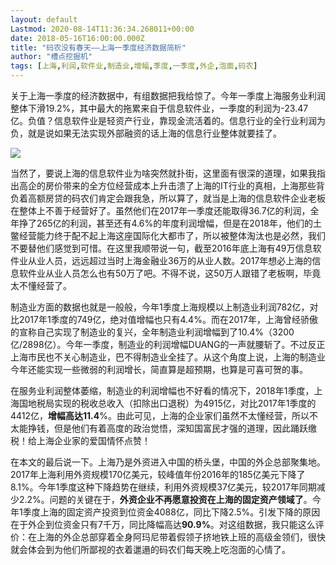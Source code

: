 ```yaml
---
layout: default
Lastmod: 2020-08-14T11:36:34.268011+00:00
date: 2018-05-16T16:00:00.000Z
title: "码农没有春天——上海一季度经济数据简析"
author: "槽点挖掘机"
tags: [上海,利润,软件业,制造业,增幅,季度,一季度,外企,泡面,码农]
---
```


关于上海一季度的经济数据中，有组数据把我给惊了。今年一季度上海服务业利润整体下滑19.2%，其中最大的拖累来自于信息软件业，一季度的利润为-23.47亿。负值？信息软件业是轻资产行业，靠现金流活着的。信息行业的全行业利润为负，就是说如果无法实现外部融资的话上海的信息行业整体就要挂了。

![](https://images.weserv.nl/?url=https%3A//mmbiz.qpic.cn/mmbiz_jpg/ny7V6qcccduMI62h7TDC93xicpvBrsPs2gicsBFw7ITOBJojzENbZ7nmPdicGXBbCQzmtcWbDIECYhUG4o8A18zdw/640%3Fwx_fmt%3Djpeg)

当然了，要说上海的信息软件业为啥突然就扑街，这里面有很深的道理，如果我指出高企的房价带来的全方位经营成本上升击溃了上海的IT行业的真相，上海那些背负着高额房贷的码农们肯定会跟我急，所以算了，就当是上海的信息软件企业老板在整体上不善于经营好了。虽然他们在2017年一季度还能取得36.7亿的利润，全年挣了265亿的利润，甚至还有4.6%的年度利润增幅，但是在2018年，他们的土鳖经营能力终于配不起上海这座国际化大都市了，所以被整体淘汰也是必然，我们不要替他们感觉到可惜。在这里我顺带说一句，截至2016年底上海有49万信息软件业从业人员，远远超过当时上海金融业36万的从业人数。2017年想必上海的信息软件业从业人员怎么也有50万了吧。不得不说，这50万人跟错了老板啊，毕竟太不懂经营了。

制造业方面的数据也就是一般般，今年1季度上海规模以上制造业利润782亿，对比2017年1季度的749亿，绝对值增幅也只有4.4%。而在2017年，上海曾经骄傲的宣称自己实现了制造业的复兴，全年制造业利润增幅到了10.4%（3200亿/2898亿）。今年一季度，制造业的利润增幅DUANG的一声就腰斩了。不过反正上海市民也不关心制造业，巴不得制造业全挂了。从这个角度上说，上海的制造业今年还能实现一些微弱的利润增长，简直算是超预期，也算是可喜可贺的事。

在服务业利润整体萎缩，制造业的利润增幅也不好看的情况下，2018年1季度，上海国地税局实现的税收总收入（扣除出口退税）为4915亿，对比2017年1季度的4412亿，**增幅高达11.4**%。由此可见，上海的企业家们虽然不太懂经营，所以不太能挣钱，但是他们有着高度的政治觉悟，深知国富民才强的道理，因此踊跃缴税！给上海企业家的爱国情怀点赞！

在本文的最后说一下。上海乃是外资进入中国的桥头堡，中国的外企总部聚集地。2017年上海利用外资规模170亿美元，较峰值年份2016年的185亿美元下降了8.1%。今年1季度这种下降趋势在继续，利用外资规模37亿美元，较2017年同期减少2.2%。问题的关键在于，**外资企业不再愿意投资在上海的固定资产领域了**。今年1季度上海的固定资产投资到位资金4088亿，同比下降2.5%。引发下降的原因在于外企到位资金只有7千万，同比降幅高达**90.9%**。对这组数据，我只能这么评价：在上海的外企总部穿着全身阿玛尼带着假领子挤地铁上班的高级金领们，很快就会体会到为他们所鄙视的衣着邋遢的码农们每天晚上吃泡面的心情了。
